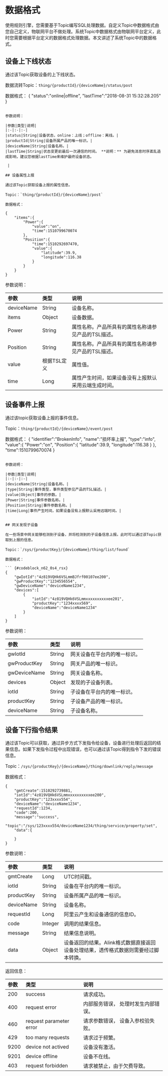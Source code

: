 # 数据格式

使用规则引擎，您需要基于Topic编写SQL处理数据。自定义Topic中数据格式由您自己定义，物联网平台不做处理。系统Topic中数据格式由物联网平台定义，此时您需要根据平台定义的数据格式处理数据。本文讲述了系统Topic中的数据格式。

## 设备上下线状态

通过该Topic获取设备的上下线状态。

数据流转Topic：`thing/{productId}/{deviceName}/status/post`

数据格式：
{
    "status":"online|offline",
    "lastTime":"2018-08-31 15:32:28.205"
}
```

参数说明：

|参数|类型|说明|
|:-|:-|:-|
|status|String|设备状态，online：上线；offline：离线。|
|productId|String|设备所属产品的唯一标识。|
|deviceName|String|设备名称。|
|lastTime|String|状态变更前最后一次通信的时间。 **说明：** 为避免消息时序紊乱造成影响，建议您根据lastTime来维护最终设备状态。

 |

## 设备属性上报

通过该Topic获取设备上报的属性信息。

Topic：`thing/{productId}/{deviceName}/post`

数据格式：

{
    "items":{
        "Power":{
            "value":"on",
            "time":1510799670074
        },
        "Position":{
            "time":1510292697470,
            "value":{
                "latitude":39.9,
                "longitude":116.38
            }
        }
    }
}
```

参数说明：

|参数|类型|说明|
|:-|:-|:-|
|deviceName|String|设备名称。|
|items|Object|设备数据。|
|Power|String|属性名称。产品所具有的属性名称请参见产品的TSL描述。|
|Position|String|属性名称。产品所具有的属性名称请参见产品的TSL描述。|
|value|根据TSL定义|属性值。|
|time|Long|属性产生时间，如果设备没有上报默认采用云端生成时间。|

## 设备事件上报

通过该topic获取设备上报的事件信息。

Topic：`thing/{productId}/{deviceName}/event/post`

数据格式：
{
    "identifier":"BrokenInfo",
    "name":"损坏率上报",
    "type":"info",
    "value":{
        "Power":"on",
        "Position":{
            "latitude":39.9,
            "longitude":116.38
        }
    },
    "time":1510799670074
}
```

参数说明：

|参数|类型|说明|
|:-|:-|:-|
|deviceName|String|设备名称。|
|type|String|事件类型，事件类型参见产品的TSL描述。|
|value|Object|事件的参数。|
|Power|String|事件参数名称。|
|Position|String|事件参数名称。|
|time|Long|事件产生时间，如果设备没有上报默认采用远端时间。|


## 网关发现子设备

在一些场景中网关能够检测到子设备，并将检测到的子设备信息上报。此时可以通过该Topic获取到上报的信息。

Topic：`/sys/{productKey}/{deviceName}/thing/list/found`

数据格式：

``` {#codeblock_n62_0s4_rsx}
{
    "gwIotId":"4z819VQHk6VSLmmBJfrf00107ee200",
    "gwProductKey":"1234556554",
    "gwDeviceName":"deviceName1234",
    "devices":[
        {
            "iotId":"4z819VQHk6VSLmmxxxxxxxxxxee201",
            "productKey":"1234xxxx569",
            "deviceName":"deviceName1234"
        }
    ]
}
```

参数说明：

|参数|类型|说明|
|:-|:-|:-|
|gwIotId|String|网关设备在平台内的唯一标识。|
|gwProductKey|String|网关产品的唯一标识。|
|gwDeviceName|String|网关设备名称。|
|devices|Object|发现的子设备列表。|
|iotId|String|子设备在平台内的唯一标识。|
|productKey|String|子设备产品的唯一标识。|
|deviceName|String|子设备名称。|

## 设备下行指令结果

通过该Topic可以获取，通过异步方式下发指令给设备，设备进行处理后返回的结果信息。如果下发指令过程中出现错误，也可以通过该Topic得到指令下发的错误信息。

Topic：`/sys/{productKey}/{deviceName}/thing/downlink/reply/message`

数据格式：

``` {#codeblock_dyb_or1_zi4}
{
    "gmtCreate":1510292739881,
    "iotId":"4z819VQHk6VSLmmxxxxxxxxxxee200",
    "productKey":"123xxxx554",
    "deviceName":"deviceName1234",
    "requestId":1234,
    "code":200,
    "message":"success",
    "topic":"/sys/123xxxx554/deviceName1234/thing/service/property/set",
    "data":{

    }
}
```

参数说明：

|参数|类型|说明|
|:-|:-|:-|
|gmtCreate|Long|UTC时间戳。|
|iotId|String|设备在平台内的唯一标识。|
|productKey|String|设备所属产品的唯一标识。|
|deviceName|String|设备名称。|
|requestId|Long|阿里云产生和设备通信的信息ID。|
|code|Integer|调用的结果信息。|
|message|String|结果信息说明。|
|data|Object|设备返回的结果。Alink格式数据直接返回设备处理结果，透传格式数据则需要经过脚本转换。|

返回信息：

|参数|类型|说明|
|:-|:-|:-|
|200|success|请求成功。|
|400|request error|内部服务错误， 处理时发生内部错误。|
|460|request parameter error|请求参数错误， 设备入参校验失败。|
|429|too many requests|请求过于频繁。|
|9200|device not actived|设备没有激活。|
|9201|device offline|设备不在线。|
|403|request forbidden|请求被禁止，由于欠费导致。|

